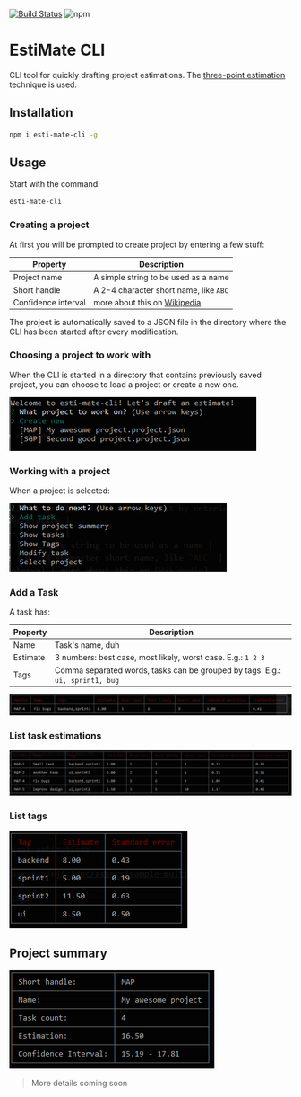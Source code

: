 [![Build Status](https://travis-ci.org/gsipos/esti-mate-cli.svg?branch=master)](https://travis-ci.org/gsipos/esti-mate-cli)
![npm](https://img.shields.io/npm/v/esti-mate-cli.svg)


# EstiMate CLI

CLI tool for quickly drafting project estimations.
The [three-point estimation](https://en.wikipedia.org/wiki/Three-point_estimation) technique is used.

## Installation
```bash
npm i esti-mate-cli -g
```

## Usage

Start with the command:
```bash
esti-mate-cli
```

### Creating a project
At first you will be prompted to create project by entering a few stuff:

| Property | Description |
|----------|-------------|
| Project name | A simple string to be used as a name |
| Short handle | A 2-4 character short name, like `ABC` |
| Confidence interval | more about this on [Wikipedia](https://en.wikipedia.org/wiki/Confidence_interval) |

The project is automatically saved to a JSON file in the directory where the CLI has been started after every modification.

### Choosing a project to work with
When the CLI is started in a directory that contains previously saved project, you can choose to load a project or create a new one.

![Project chooser](./doc/assets/project-chooser.PNG "Project chooser")

### Working with a project
When a project is selected:

![Project menu](./doc/assets/project-menu.PNG "Project menu")

### Add a Task
A task has:

| Property | Description |
|----------|-------------|
| Name     | Task's name, duh |
| Estimate | 3 numbers: best case, most likely, worst case. E.g.: `1 2 3` |
| Tags     | Comma separated words, tasks can be grouped by tags. E.g.: `ui, sprint1, bug` |

![Single task table](./doc/assets/sample-single-task-table.PNG "Single task table")

### List task estimations

![Multi task table](./doc/assets/sample-multi-task-table.PNG "Multi task table")

### List tags

![Tags table](./doc/assets/sample-tags-list.PNG "Tags table")

## Project summary

![Project summary](./doc/assets/sample-project-summary.PNG "Project summary")

> More details coming soon
